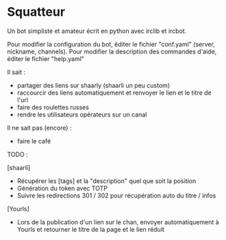 Squatteur
=========

Un bot simpliste et amateur écrit en python avec irclib et ircbot.

Pour modifier la configuration du bot, éditer le fichier "conf.yaml" (server, nickname, channels).
Pour modifier la description des commandes d'aide, éditer le fichier "help.yaml"

Il sait :
  - partager des liens sur shaarly (shaarli un peu custom)
  - raccourcir des liens automatiquement et renvoyer le lien et le titre de l'url
  - faire des roulettes russes
  - rendre les utilisateurs opérateurs sur un canal

Il ne sait pas (encore) :
  - faire le café
  
TODO :
  
[shaarli]
  * Récupérer les [tags] et la "description" quel que soit la position
  * Génération du token avec TOTP
  * Suivre les redirections 301 / 302 pour récupération auto du titre / infos

[Yourls]
  * Lors de la publication d'un lien sur le chan, envoyer automatiquement à Yourls et retourner le titre de la page et le lien réduit

  
